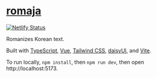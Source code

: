 # [romaja](https://romaja.me)

[![Netlify Status](https://api.netlify.com/api/v1/badges/8a26d5d9-00de-43c3-bad6-0d62e350f37a/deploy-status)](https://app.netlify.com/sites/flamboyant-elion-839253/deploys)

Romanizes Korean text.

Built with [TypeScript](https://www.typescriptlang.org), [Vue](https://vuejs.org/), [Tailwind CSS](https://tailwindcss.com), [daisyUI](https://daisyui.com/), and [Vite](https://vitejs.dev/).

To run locally, `npm install`, then `npm run dev`, then open http://localhost:5173.
